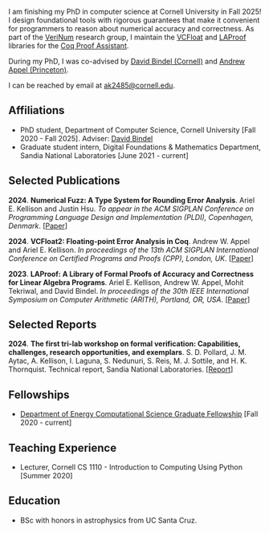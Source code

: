 I am finishing my PhD in computer science at Cornell University in Fall 2025! 
I design foundational tools with rigorous guarantees that make it convenient for programmers to reason about numerical accuracy and correctness. 
As part of the [VeriNum](https://verinum.org/) research group, I maintain the [VCFloat](https://github.com/VeriNum/vcfloat) and [LAProof](https://github.com/VeriNum/LAProof) libraries for the [Coq Proof Assistant](https://coq.inria.fr/).

During my PhD, I was co-advised by [David Bindel (Cornell)](https://www.cs.cornell.edu/~bindel/) and [Andrew Appel (Princeton)](https://www.cs.princeton.edu/~appel/). 

I can be reached by email at [ak2485@cornell.edu](mailto:ak2485@cornell.edu). 

## Affiliations 

+ PhD student, Department of Computer Science, Cornell University [Fall 2020 - Fall 2025]. Adviser: [David Bindel](https://www.cs.cornell.edu/~bindel/)
+ Graduate student intern, Digital Foundations & Mathematics Department, Sandia National Laboratories [June 2021 - current]

## Selected Publications

**2024**\. **Numerical Fuzz: A Type System for Rounding Error Analysis**. Ariel E. Kellison and Justin Hsu. *To appear in the ACM SIGPLAN Conference on Programming Language Design and Implementation (PLDI), Copenhagen, Denmark*. [[Paper](https://arxiv.org/abs/2405.04612)]

**2024**\. **VCFloat2: Floating-point Error Analysis in Coq**. Andrew W. Appel and Ariel E. Kellison. *In proceedings of the 13th ACM SIGPLAN International Conference on Certified Programs and Proofs (CPP), London, UK*. [[Paper](https://dl.acm.org/doi/10.1145/3636501.3636953)]

**2023**\.  **LAProof: A Library of Formal Proofs of Accuracy and Correctness for Linear Algebra Programs**. Ariel E. Kellison, Andrew W. Appel, Mohit Tekriwal, and David Bindel. *In proceedings of the 30th IEEE International Symposium on Computer Arithmetic (ARITH), Portland, OR, USA*. [[Paper](https://www.computer.org/csdl/proceedings-article/arith/2023/192200a036/1VrlyYeultS)]

## Selected Reports

**2024**\. **The first tri-lab workshop on formal verification: Capabilities, challenges, research opportunities, and exemplars**. S. D. Pollard, J. M. Aytac, A. Kellison, I. Laguna, S. Nedunuri, S. Reis, M. J. Sottile, and H. K. Thornquist. Technical report, Sandia National Laboratories. [[Report](https://www.sandia.gov/app/uploads/sites/222/2024/02/twofv23_report.pdf)]

## Fellowships
+ [Department of Energy Computational Science Graduate Fellowship](https://www.krellinst.org/csgf/) [Fall 2020 - current]

## Teaching Experience 
+ Lecturer, Cornell CS 1110 - Introduction to Computing Using Python [Summer 2020]

## Education 
+ BSc with honors in astrophysics from UC Santa Cruz.
